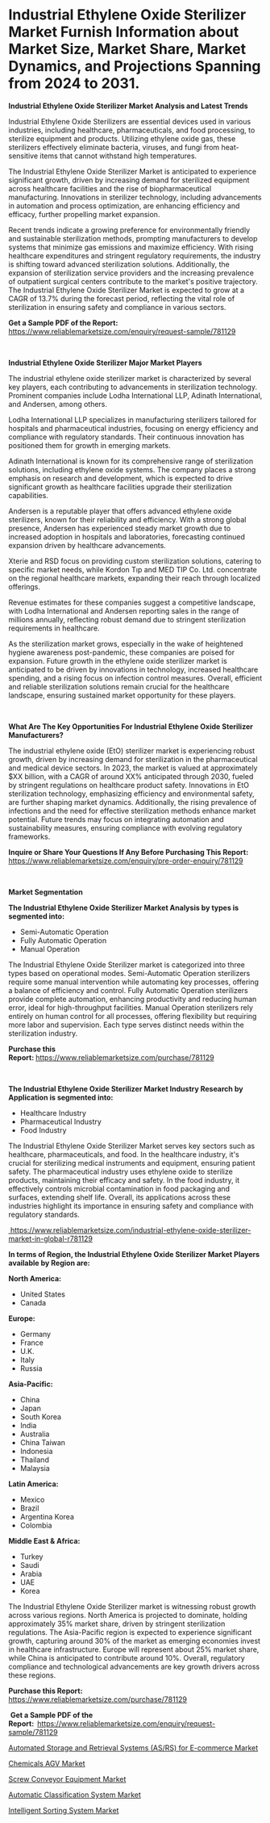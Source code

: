 <p><h1>Industrial Ethylene Oxide Sterilizer Market Furnish Information about Market Size, Market Share, Market Dynamics, and Projections Spanning from 2024 to 2031.</h1></p><p><strong>Industrial Ethylene Oxide Sterilizer Market Analysis and Latest Trends</strong></p>
<p><p>Industrial Ethylene Oxide Sterilizers are essential devices used in various industries, including healthcare, pharmaceuticals, and food processing, to sterilize equipment and products. Utilizing ethylene oxide gas, these sterilizers effectively eliminate bacteria, viruses, and fungi from heat-sensitive items that cannot withstand high temperatures. </p><p>The Industrial Ethylene Oxide Sterilizer Market is anticipated to experience significant growth, driven by increasing demand for sterilized equipment across healthcare facilities and the rise of biopharmaceutical manufacturing. Innovations in sterilizer technology, including advancements in automation and process optimization, are enhancing efficiency and efficacy, further propelling market expansion.</p><p>Recent trends indicate a growing preference for environmentally friendly and sustainable sterilization methods, prompting manufacturers to develop systems that minimize gas emissions and maximize efficiency. With rising healthcare expenditures and stringent regulatory requirements, the industry is shifting toward advanced sterilization solutions. Additionally, the expansion of sterilization service providers and the increasing prevalence of outpatient surgical centers contribute to the market's positive trajectory. The Industrial Ethylene Oxide Sterilizer Market is expected to grow at a CAGR of 13.7% during the forecast period, reflecting the vital role of sterilization in ensuring safety and compliance in various sectors.</p></p>
<p><strong>Get a Sample PDF of the Report:&nbsp;</strong> <a href="https://www.reliablemarketsize.com/enquiry/request-sample/781129?utm_campaign=1745&utm_medium=2&utm_source=Github&utm_content=ia&utm_term=15102024&utm_id=industrial-ethylene-oxide-sterilizer">https://www.reliablemarketsize.com/enquiry/request-sample/781129</a></p>
<p>&nbsp;</p>
<p><strong>Industrial Ethylene Oxide Sterilizer Major Market Players</strong></p>
<p><p>The industrial ethylene oxide sterilizer market is characterized by several key players, each contributing to advancements in sterilization technology. Prominent companies include Lodha International LLP, Adinath International, and Andersen, among others. </p><p>Lodha International LLP specializes in manufacturing sterilizers tailored for hospitals and pharmaceutical industries, focusing on energy efficiency and compliance with regulatory standards. Their continuous innovation has positioned them for growth in emerging markets.</p><p>Adinath International is known for its comprehensive range of sterilization solutions, including ethylene oxide systems. The company places a strong emphasis on research and development, which is expected to drive significant growth as healthcare facilities upgrade their sterilization capabilities.</p><p>Andersen is a reputable player that offers advanced ethylene oxide sterilizers, known for their reliability and efficiency. With a strong global presence, Andersen has experienced steady market growth due to increased adoption in hospitals and laboratories, forecasting continued expansion driven by healthcare advancements.</p><p>Xterie and RSD focus on providing custom sterilization solutions, catering to specific market needs, while Kordon Tıp and MED TIP Co. Ltd. concentrate on the regional healthcare markets, expanding their reach through localized offerings.</p><p>Revenue estimates for these companies suggest a competitive landscape, with Lodha International and Andersen reporting sales in the range of millions annually, reflecting robust demand due to stringent sterilization requirements in healthcare. </p><p>As the sterilization market grows, especially in the wake of heightened hygiene awareness post-pandemic, these companies are poised for expansion. Future growth in the ethylene oxide sterilizer market is anticipated to be driven by innovations in technology, increased healthcare spending, and a rising focus on infection control measures. Overall, efficient and reliable sterilization solutions remain crucial for the healthcare landscape, ensuring sustained market opportunity for these players.</p></p>
<p>&nbsp;</p>
<p><strong>What Are The Key Opportunities For Industrial Ethylene Oxide Sterilizer Manufacturers?</strong></p>
<p><p>The industrial ethylene oxide (EtO) sterilizer market is experiencing robust growth, driven by increasing demand for sterilization in the pharmaceutical and medical device sectors. In 2023, the market is valued at approximately $XX billion, with a CAGR of around XX% anticipated through 2030, fueled by stringent regulations on healthcare product safety. Innovations in EtO sterilization technology, emphasizing efficiency and environmental safety, are further shaping market dynamics. Additionally, the rising prevalence of infections and the need for effective sterilization methods enhance market potential. Future trends may focus on integrating automation and sustainability measures, ensuring compliance with evolving regulatory frameworks.</p></p>
<p><strong>Inquire or Share Your Questions If Any Before Purchasing This Report:</strong> <a href="https://www.reliablemarketsize.com/enquiry/pre-order-enquiry/781129?utm_campaign=1745&utm_medium=2&utm_source=Github&utm_content=ia&utm_term=15102024&utm_id=industrial-ethylene-oxide-sterilizer">https://www.reliablemarketsize.com/enquiry/pre-order-enquiry/781129</a></p>
<p>&nbsp;</p>
<p><strong>Market Segmentation</strong></p>
<p><strong>The Industrial Ethylene Oxide Sterilizer Market Analysis by types is segmented into:</strong></p>
<p><ul><li>Semi-Automatic Operation</li><li>Fully Automatic Operation</li><li>Manual Operation</li></ul></p>
<p><p>The Industrial Ethylene Oxide Sterilizer market is categorized into three types based on operational modes. Semi-Automatic Operation sterilizers require some manual intervention while automating key processes, offering a balance of efficiency and control. Fully Automatic Operation sterilizers provide complete automation, enhancing productivity and reducing human error, ideal for high-throughput facilities. Manual Operation sterilizers rely entirely on human control for all processes, offering flexibility but requiring more labor and supervision. Each type serves distinct needs within the sterilization industry.</p></p>
<p><strong>Purchase this Report:&nbsp;</strong><a href="https://www.reliablemarketsize.com/purchase/781129?utm_campaign=1745&utm_medium=2&utm_source=Github&utm_content=ia&utm_term=15102024&utm_id=industrial-ethylene-oxide-sterilizer">https://www.reliablemarketsize.com/purchase/781129</a></p>
<p>&nbsp;</p>
<p><strong>The Industrial Ethylene Oxide Sterilizer Market Industry Research by Application is segmented into:</strong></p>
<p><ul><li>Healthcare Industry</li><li>Pharmaceutical Industry</li><li>Food Industry</li></ul></p>
<p><p>The Industrial Ethylene Oxide Sterilizer Market serves key sectors such as healthcare, pharmaceuticals, and food. In the healthcare industry, it's crucial for sterilizing medical instruments and equipment, ensuring patient safety. The pharmaceutical industry uses ethylene oxide to sterilize products, maintaining their efficacy and safety. In the food industry, it effectively controls microbial contamination in food packaging and surfaces, extending shelf life. Overall, its applications across these industries highlight its importance in ensuring safety and compliance with regulatory standards.</p></p>
<p><a href="https://www.reliablemarketsize.com/industrial-ethylene-oxide-sterilizer-market-in-global-r781129?utm_campaign=1745&utm_medium=2&utm_source=Github&utm_content=ia&utm_term=15102024&utm_id=industrial-ethylene-oxide-sterilizer">&nbsp;https://www.reliablemarketsize.com/industrial-ethylene-oxide-sterilizer-market-in-global-r781129</a></p>
<p><strong>In terms of Region, the Industrial Ethylene Oxide Sterilizer Market Players available by Region are:</strong></p>
<p>
    <p> <strong> North America: </strong>
        <ul>
            <li>United States</li>
            <li>Canada</li>
        </ul>
        </p> 
    <p> <strong> Europe: </strong>
        <ul>
            <li>Germany</li>
            <li>France</li>
            <li>U.K.</li>
            <li>Italy</li>
            <li>Russia</li>
        </ul>
        </p> 
    <p> <strong> Asia-Pacific: </strong>
        <ul>
            <li>China</li>
            <li>Japan</li>
            <li>South Korea</li>
            <li>India</li>
            <li>Australia</li>
            <li>China Taiwan</li>
            <li>Indonesia</li>
            <li>Thailand</li>
            <li>Malaysia</li>
        </ul>
        </p> 
    <p> <strong> Latin America: </strong>
        <ul>
            <li>Mexico</li>
            <li>Brazil</li>
            <li>Argentina Korea</li>
            <li>Colombia</li>
        </ul>
        </p> 
    <p> <strong> Middle East & Africa: </strong>
        <ul>
            <li>Turkey</li>
            <li>Saudi</li>
            <li>Arabia</li>
            <li>UAE</li>
            <li>Korea</li>
        </ul>
    </p>
    </p>
<p><p>The Industrial Ethylene Oxide Sterilizer market is witnessing robust growth across various regions. North America is projected to dominate, holding approximately 35% market share, driven by stringent sterilization regulations. The Asia-Pacific region is expected to experience significant growth, capturing around 30% of the market as emerging economies invest in healthcare infrastructure. Europe will represent about 25% market share, while China is anticipated to contribute around 10%. Overall, regulatory compliance and technological advancements are key growth drivers across these regions.</p></p>
<p><strong>Purchase this Report: </strong><a href="https://www.reliablemarketsize.com/purchase/781129?utm_campaign=1745&utm_medium=2&utm_source=Github&utm_content=ia&utm_term=15102024&utm_id=industrial-ethylene-oxide-sterilizer">https://www.reliablemarketsize.com/purchase/781129</a></p>
<p>&nbsp;<strong>Get a Sample PDF of the Report:&nbsp;&nbsp;</strong><a href="https://www.reliablemarketsize.com/enquiry/request-sample/781129?utm_campaign=1745&utm_medium=2&utm_source=Github&utm_content=ia&utm_term=15102024&utm_id=industrial-ethylene-oxide-sterilizer">https://www.reliablemarketsize.com/enquiry/request-sample/781129</a></p>
<p><strong></strong></p>
<p><p><a href="https://www.linkedin.com/pulse/emerging-trends-automated-storage-retrieval-systems-asrs-e-commerce-e0a7f?utm_campaign=1745&utm_medium=2&utm_source=Github&utm_content=ia&utm_term=15102024&utm_id=industrial-ethylene-oxide-sterilizer">Automated Storage and Retrieval Systems (AS/RS) for E-commerce Market</a></p><p><a href="https://www.linkedin.com/pulse/global-chemicals-agv-market-trends-analysis-future-growth-prospects-vezjf?utm_campaign=1745&utm_medium=2&utm_source=Github&utm_content=ia&utm_term=15102024&utm_id=industrial-ethylene-oxide-sterilizer">Chemicals AGV Market</a></p><p><a href="https://www.linkedin.com/pulse/future-screw-conveyor-equipment-market-global-forecast-trends-8en2f?utm_campaign=1745&utm_medium=2&utm_source=Github&utm_content=ia&utm_term=15102024&utm_id=industrial-ethylene-oxide-sterilizer">Screw Conveyor Equipment Market</a></p><p><a href="https://www.linkedin.com/pulse/insights-automatic-classification-system-market-size-which-expanding-rxyif?utm_campaign=1745&utm_medium=2&utm_source=Github&utm_content=ia&utm_term=15102024&utm_id=industrial-ethylene-oxide-sterilizer">Automatic Classification System Market</a></p><p><a href="https://www.linkedin.com/pulse/intelligent-sorting-system-market-size-share-trends-analysis-9gv6f?utm_campaign=1745&utm_medium=2&utm_source=Github&utm_content=ia&utm_term=15102024&utm_id=industrial-ethylene-oxide-sterilizer">Intelligent Sorting System Market</a></p></p>